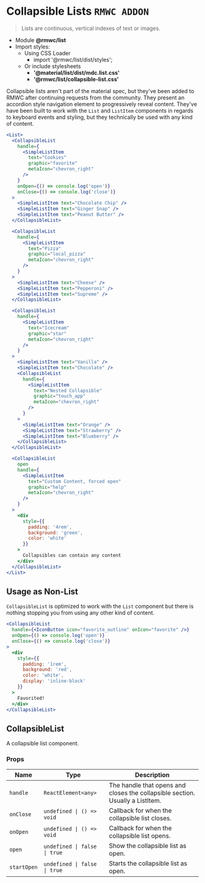 # Collapsible Lists `RMWC ADDON`

> Lists are continuous, vertical indexes of text or images.

- Module **@rmwc/list**
- Import styles:
  - Using CSS Loader
    - import '@rmwc/list/dist/styles';
  - Or include stylesheets
    - **'@material/list/dist/mdc.list.css'**
    - **'@rmwc/list/collapsible-list.css'**


Collapsible lists aren't part of the material spec, but they've been added to RMWC after continuing requests from the community. They present an accordion style navigation element to progressively reveal content. They've have been built to work with the `List` and `ListItem` components in regards to keyboard events and styling, but they technically be used with any kind of content.

```jsx
<List>
  <CollapsibleList
    handle={
      <SimpleListItem
        text="Cookies"
        graphic="favorite"
        metaIcon="chevron_right"
      />
    }
    onOpen={() => console.log('open')}
    onClose={() => console.log('close')}
  >
    <SimpleListItem text="Chocolate Chip" />
    <SimpleListItem text="Ginger Snap" />
    <SimpleListItem text="Peanut Butter" />
  </CollapsibleList>

  <CollapsibleList
    handle={
      <SimpleListItem
        text="Pizza"
        graphic="local_pizza"
        metaIcon="chevron_right"
      />
    }
  >
    <SimpleListItem text="Cheese" />
    <SimpleListItem text="Pepperoni" />
    <SimpleListItem text="Supreme" />
  </CollapsibleList>

  <CollapsibleList
    handle={
      <SimpleListItem
        text="Icecream"
        graphic="star"
        metaIcon="chevron_right"
      />
    }
  >
    <SimpleListItem text="Vanilla" />
    <SimpleListItem text="Chocolate" />
    <CollapsibleList
      handle={
        <SimpleListItem
          text="Nested Collapsible"
          graphic="touch_app"
          metaIcon="chevron_right"
        />
      }
    >
      <SimpleListItem text="Orange" />
      <SimpleListItem text="Strawberry" />
      <SimpleListItem text="Blueberry" />
    </CollapsibleList>
  </CollapsibleList>

  <CollapsibleList
    open
    handle={
      <SimpleListItem
        text="Custom Content, forced open"
        graphic="help"
        metaIcon="chevron_right"
      />
    }
  >
    <div
      style={{
        padding: '4rem',
        background: 'green',
        color: 'white'
      }}
    >
      Collapsibles can contain any content
    </div>
  </CollapsibleList>
</List>
```

## Usage as Non-List

`CollapsibleList` is optimized to work with the `List` component but there is nothing stopping you from using any other kind of content.

```jsx
<CollapsibleList
  handle={<IconButton icon="favorite_outline" onIcon="favorite" />}
  onOpen={() => console.log('open')}
  onClose={() => console.log('close')}
>
  <div
    style={{
      padding: '1rem',
      background: 'red',
      color: 'white',
      display: 'inline-block'
    }}
  >
    Favorited!
  </div>
</CollapsibleList>
```

## CollapsibleList
A collapsible list component.

### Props

| Name | Type | Description |
|------|------|-------------|
| `handle` | `ReactElement<any>` | The handle that opens and closes the collapsible section. Usually a ListItem. |
| `onClose` | `undefined \| () => void` | Callback for when the collapsible list closes. |
| `onOpen` | `undefined \| () => void` | Callback for when the collapsible list opens. |
| `open` | `undefined \| false \| true` | Show the collapsible list as open. |
| `startOpen` | `undefined \| false \| true` | Starts the collapsible list as open. |


